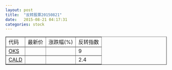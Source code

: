```yaml
---
layout: post
title:  "反转股票20150821"
date:   2015-08-21 04:17:31
categories: stock
---
```


<script type="text/javascript">
var stockList = []
stockList.push('gb_oks');
stockList.push('gb_cald');
</script>

<table border="1">
 <tr>
 <td>代码</td>
  <td>最新价</td>
  <td>涨跌幅(%)</td>
 <td>反转指数</td>
</tr>
  <tr id="oks"><td><a href="http://stock.finance.sina.com.cn/usstock/quotes/OKS.html" target="_blank">OKS</a></td><td></td><td></td><td>9</td></tr>
  <tr id="cald"><td><a href="http://stock.finance.sina.com.cn/usstock/quotes/CALD.html" target="_blank">CALD</a></td><td></td><td></td><td>2.4</td></tr>
</table>
